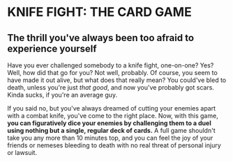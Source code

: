# KNIFE FIGHT: THE CARD GAME

## The thrill you've always been too afraid to experience yourself
Have you ever challenged somebody to a knife fight, one-on-one? Yes? Well, how did that go for you? Not well, probably. Of course, you seem to have made it out alive, but what does that really mean? You could've bled to death, unless you're just *that good*, and now you've probably got scars. Kinda sucks, if you're an average guy.

If you said no, but you've always dreamed of cutting your enemies apart with a combat knife, you've come to the right place. Now, with this game, **you can figuratively dice your enemies by challenging them to a duel using nothing but a single, regular deck of cards.** A full game shouldn't take you any more than 10 minutes top, and you can feel the joy of your friends or nemeses bleeding to death with no real threat of personal injury or lawsuit.